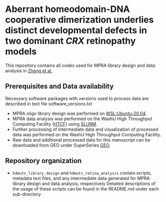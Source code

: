 # Aberrant homeodomain-DNA cooperative dimerization underlies distinct developmental defects in two dominant _CRX_ retinopathy models
This repository contains all codes used for MPRA library design and data analysis in [Zheng et al.](https://pubmed.ncbi.nlm.nih.gov/38559186/)

## Prerequisites and Data availability
Necessary software packages with versions used to process data are described in text file software_versions.txt
- MPRA oligo library design was performed on [WSL:Ubuntu-20.04](https://docs.microsoft.com/en-us/windows/wsl/).
- MPRA data analysis was performed on the WashU High Throughput Computing Facility ([HTCF](https://htcf.wustl.edu/docs/)) using [SLURM](https://slurm.schedmd.com/documentation.html).
- Further processing of intermediate data and visualization of processed data was performed on the WashU High Throughput Computing Facility.
- Raw data and additional processed data for this manuscript can be downloaded from GEO under SuperSeries [GEO](link_to_mpra_GEO).

## Repository organization
- `hdmuts_library_design` and `hdmuts_retina_analysis` contain scripts, metadata text files, and any intermediate data generated for MPRA library design and data analysis, respectively Detailed descriptions of the usage of these scripts can be found in the README.md under each sub-directory.